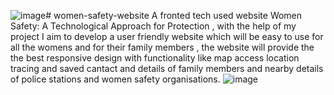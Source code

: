 ![image](https://github.com/user-attachments/assets/a4c8dfc5-32a7-4dd9-aa8e-409a0bcf427b)# women-safety-website
A fronted tech used website
Women Safety: A Technological Approach for Protection , with the help of my project I aim to develop a user friendly website which will be easy to use for all the womens and for their family members , the website will provide the the best responsive design with functionality like map access location tracing and saved cantact and details of family members and nearby details of police stations and women safety organisations.
![image](https://github.com/user-attachments/assets/0c90c911-aff8-4cf4-9a5b-ee334734c9c4)

